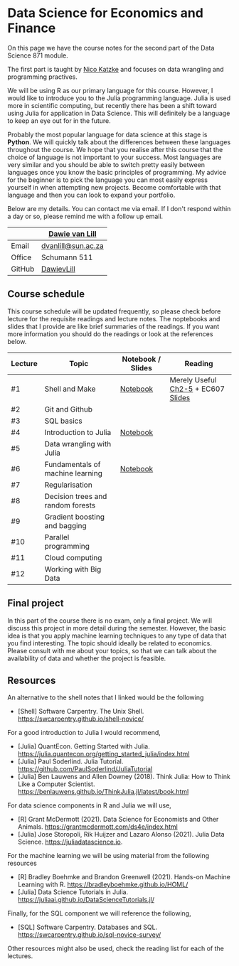# Data Science for Economics and Finance

On this page we have the course notes for the second part of the Data Science 871 module. 

The first part is taught by [Nico Katzke](https://github.com/nicktz) and focuses on data wrangling and programming practives. 

We will be using R as our primary language for this course. However, I would like to introduce you to the Julia programming language. Julia is used more in scientific computing, but recently there has been a shift toward using Julia for application in Data Science. This will definitely be a language to keep an eye out for in the future.

Probably the most popular language for data science at this stage is **Python**. We will quickly talk about the differences between these languages throughout the course. We hope that you realise after this course that the choice of language is not important to your success. Most languages are very similar and you should be able to switch pretty easily between languages once you know the basic principles of programming. My advice for the beginner is to pick the language you can most easily express yourself in when attempting new projects. Become comfortable with that language and then you can look to expand your portfolio.


Below are my details. You can contact me via email. If I don't respond within a day or so, please remind me with a follow up email. 

|  | [Dawie van Lill](https://dawievanlill.netlify.app/) |
|--------------|--------------------------------------------------------------|
| Email | [dvanlill@sun.ac.za](mailto:dvanlill@sun.ac.za) |
| Office | Schumann 511 |
| GitHub | [DawievLill](https://github.com/DawievLill) |

## Course schedule 

This course schedule will be updated frequently, so please check before lecture for the requisite readings and lecture notes. The noptebooks and slides that I provide are like brief summaries of the readings. If you want more information you should do the readings or look at the references below. 

|  Lecture  | Topic | Notebook / Slides                                                       | Reading                                                                                                                            |
|--------|-----|-------------------------------------------------------------- |--------------------------------------------------------------------------------------------------------------------------------|
| #1 | Shell and Make | [Notebook](https://github.com/DawievLill/DataScience-871/blob/master/notebooks/01_shell_basics.ipynb)  | Merely Useful [Ch2-5](https://merely-useful.tech/py-rse/bash-basics.html) + EC607 [Slides](https://raw.githack.com/uo-ec607/lectures/master/03-shell/03-shell.html#1) |
| #2 | Git and Github  |    |    |
| #3 | SQL basics |    |    |
| #4 | Introduction to Julia |  [Notebook](https://github.com/DawievLill/Macro-318/blob/main/notebooks/tut1_introduction.ipynb)   |    |
| #5 | Data wrangling with Julia |     |    |
| #6 | Fundamentals of machine learning | [Notebook](https://github.com/DawievLill/DataScience-871/blob/master/notebooks/06_fundamentals_ml.ipynb)    |    |
| #7 | Regularisation  |    |    |
| #8 | Decision trees and random forests|    |    |
| #9 | Gradient boosting and bagging |    |    |
| #10 | Parallel programming |     |    |
| #11 | Cloud computing  |     |    |
| #12 | Working with Big Data |     |    |


## Final project

In this part of the course there is no exam, only a final project. We will discuss this project in more detail during the semester. However, the basic idea is that you apply machine learning techniques to any type of data that you find interesting. The topic should ideally be related to economics. Please consult with me about your topics, so that we can talk about the availability of data and whether the project is feasible. 



## Resources

An alternative to the shell notes that I linked would be the following

- [Shell] Software Carpentry. The Unix Shell. https://swcarpentry.github.io/shell-novice/

For a good introduction to Julia I would recommend, 

- [Julia] QuantEcon. Getting Started with Julia. https://julia.quantecon.org/getting_started_julia/index.html
- [Julia] Paul Soderlind. Julia Tutorial. https://github.com/PaulSoderlind/JuliaTutorial
- [Julia] Ben Lauwens and Allen Downey (2018). Think Julia: How to Think Like a Computer Scientist. https://benlauwens.github.io/ThinkJulia.jl/latest/book.html

For data science components in R and Julia we will use, 

- [R] Grant McDermott (2021). Data Science for Economists and Other Animals. https://grantmcdermott.com/ds4e/index.html
- [Julia] Jose Storopoli, Rik Huijzer and Lazaro Alonso (2021). Julia Data Science. https://juliadatascience.io.

For the machine learning we will be using material from the following resources

- [R] Bradley Boehmke and Brandon Greenwell (2021). Hands-on Machine Learning with R. https://bradleyboehmke.github.io/HOML/
- [Julia] Data Science Tutorials in Julia. https://juliaai.github.io/DataScienceTutorials.jl/

Finally, for the SQL component we will reference the following,

- [SQL] Software Carpentry. Databases and SQL. https://swcarpentry.github.io/sql-novice-survey/

Other resources might also be used, check the reading list for each of the lectures. 








